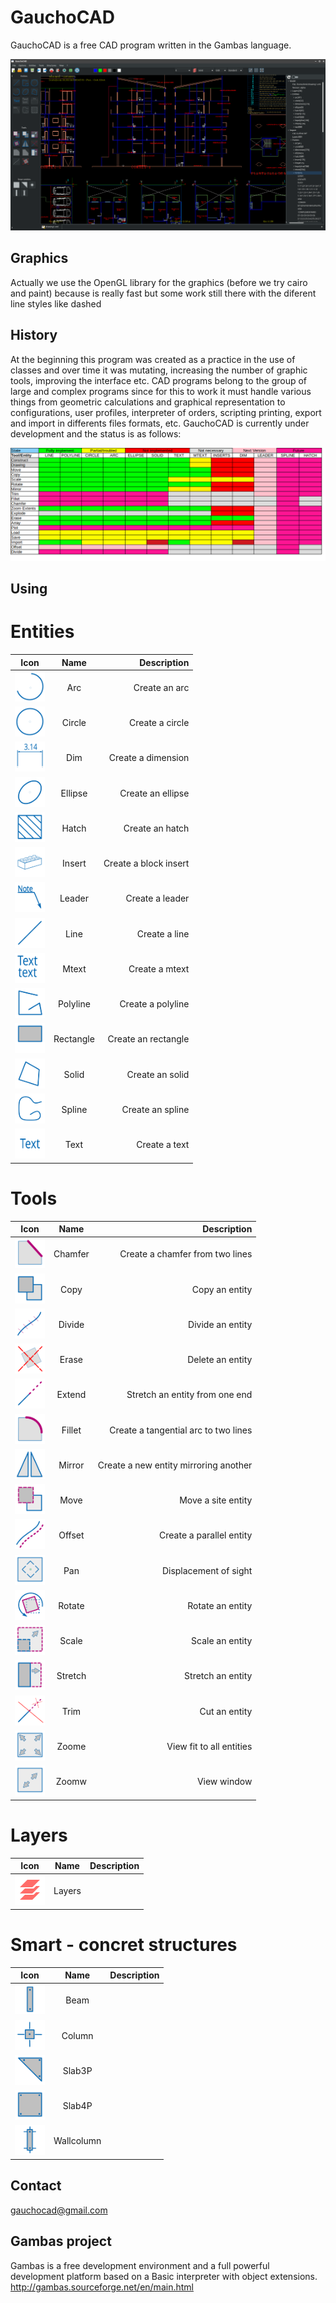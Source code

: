 # GauchoCAD
GauchoCAD is a free CAD program written in the Gambas language.

![Screenshoot](./screen.png)

## Graphics
Actually we use the OpenGL library for the graphics (before we try cairo and paint) because is really fast but some work still there with the diferent line styles like dashed

## History
At the beginning this program was created as a practice in the use of classes and over time it was mutating, increasing the number of graphic tools, improving the interface etc.
CAD programs belong to the group of large and complex programs since for this to work it must handle various things from geometric calculations and graphical representation to configurations, user profiles, interpreter of orders, scripting printing, export and import in differents files formats, etc.
GauchoCAD is currently under development and the status is as follows:

![Status](./status.png)

## Using

# Entities
| Icon | Name | Description |
|------|:----:|------------:|
| <img src="./svg/entities/arc.svg" width="48" height="48"> | Arc | Create an arc |
| <img src="./svg/entities/circle.svg" width="48" height="48"> | Circle | Create a circle |
| <img src="./svg/entities/dim.svg" width="48" height="48"> | Dim | Create a dimension |
| <img src="./svg/entities/ellipse.svg" width="48" height="48"> | Ellipse | Create an ellipse |
| <img src="./svg/entities/hatch.svg" width="48" height="48"> | Hatch | Create an hatch |
| <img src="./svg/entities/insert.svg" width="48" height="48"> | Insert | Create a block insert |
| <img src="./svg/entities/leader.svg" width="48" height="48"> | Leader | Create a leader |
| <img src="./svg/entities/line.svg" width="48" height="48"> | Line | Create a line |
| <img src="./svg/entities/mtext.svg" width="48" height="48"> | Mtext | Create a mtext |
| <img src="./svg/entities/polyline.svg" width="48" height="48"> | Polyline | Create a polyline |
| <img src="./svg/entities/rectangle.svg" width="48" height="48"> | Rectangle | Create an rectangle |
| <img src="./svg/entities/solid.svg" width="48" height="48"> | Solid | Create an solid |
| <img src="./svg/entities/spline.svg" width="48" height="48"> | Spline | Create an spline |
| <img src="./svg/entities/text.svg" width="48" height="48"> | Text | Create a text |

# Tools
| Icon | Name | Description |
|------|:----:|------------:|
| <img src="./svg/tools/chamfer.svg" width="48" height="48"> | Chamfer | Create a chamfer from two lines |
| <img src="./svg/tools/copy.svg" width="48" height="48"> | Copy | Copy an entity |
| <img src="./svg/tools/divide.svg" width="48" height="48"> | Divide | Divide an entity |
| <img src="./svg/tools/erase.svg" width="48" height="48"> | Erase | Delete an entity |
| <img src="./svg/tools/extend.svg" width="48" height="48"> | Extend | Stretch an entity from one end |
| <img src="./svg/tools/fillet.svg" width="48" height="48"> | Fillet | Create a tangential arc to two lines |
| <img src="./svg/tools/mirror.svg" width="48" height="48"> | Mirror | Create a new entity mirroring another |
| <img src="./svg/tools/move.svg" width="48" height="48"> | Move | Move a site entity |
| <img src="./svg/tools/offset.svg" width="48" height="48"> | Offset | Create a parallel entity |
| <img src="./svg/tools/pan.svg" width="48" height="48"> | Pan | Displacement of sight |
| <img src="./svg/tools/rotate.svg" width="48" height="48"> | Rotate | Rotate an entity |
| <img src="./svg/tools/scale.svg" width="48" height="48"> | Scale | Scale an entity |
| <img src="./svg/tools/stretch.svg" width="48" height="48"> | Stretch | Stretch an entity |
| <img src="./svg/tools/trim.svg" width="48" height="48"> | Trim | Cut an entity |
| <img src="./svg/tools/zoome.svg" width="48" height="48"> | Zoome | View fit to all entities |
| <img src="./svg/tools/zoomw.svg" width="48" height="48"> | Zoomw | View window |

# Layers
| Icon | Name | Description |
|------|:----:|------------:|
| <img src="./svg/layers/layers.svg" width="48" height="48"> | Layers |  |

# Smart - concret structures
| Icon | Name | Description |
|------|:----:|------------:|
| <img src="./svg/smart/beam.svg" width="48" height="48"> | Beam |  |
| <img src="./svg/smart/column.svg" width="48" height="48"> | Column |  |
| <img src="./svg/smart/slab3p.svg" width="48" height="48"> | Slab3P |  |
| <img src="./svg/smart/slab4p.svg" width="48" height="48"> | Slab4P |  |
| <img src="./svg/smart/wallcolumn.svg" width="48" height="48"> | Wallcolumn |  |

## Contact
gauchocad@gmail.com

## Gambas project
Gambas is a free development environment and a full powerful development platform based on a Basic interpreter with object extensions.
http://gambas.sourceforge.net/en/main.html



